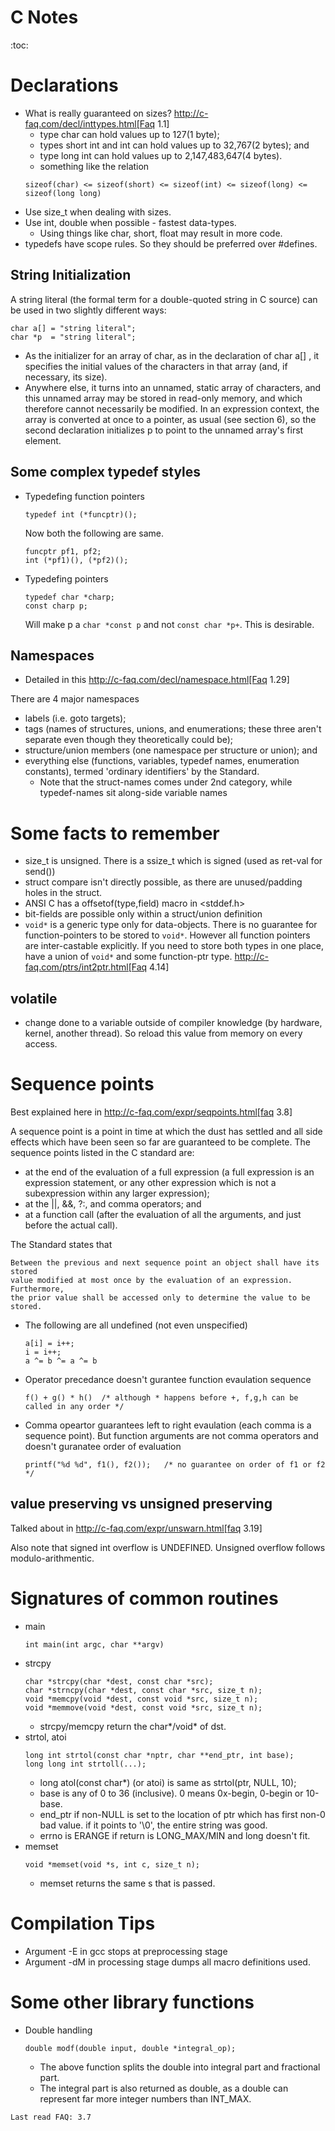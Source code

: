 # C Notes

:toc:

# Declarations

* What is really guaranteed on sizes? http://c-faq.com/decl/inttypes.html[Faq 1.1]
    * type char can hold values up to 127(1 byte);
    * types short int and int can hold values up to 32,767(2 bytes); and
    * type long int can hold values up to 2,147,483,647(4 bytes).
    * something like the relation
    ```
    sizeof(char) <= sizeof(short) <= sizeof(int) <= sizeof(long) <= sizeof(long long)
    ```
* Use size_t when dealing with sizes.
* Use int, double when possible - fastest data-types.
    * Using things like char, short, float may result in more code.
* typedefs have scope rules. So they should be preferred over #defines.

## String Initialization
A string literal (the formal term for a double-quoted string in C source) can
be used in two slightly different ways:

```
char a[] = "string literal";
char *p  = "string literal";
```

* As the initializer for an array of char, as in the declaration of char a[] ,
  it specifies the initial values of the characters in that array (and, if
  necessary, its size).
* Anywhere else, it turns into an unnamed, static array of characters, and this
  unnamed array may be stored in read-only memory, and which therefore cannot
  necessarily be modified. In an expression context, the array is converted at
  once to a pointer, as usual (see section 6), so the second declaration
  initializes p to point to the unnamed array's first element.


## Some complex typedef styles

* Typedefing function pointers
    ```
    typedef int (*funcptr)();
    ```
    Now both the following are same.
    ```
    funcptr pf1, pf2;
    int (*pf1)(), (*pf2)();
    ```
* Typedefing pointers
    ```
    typedef char *charp;
    const charp p;
    ```
    Will make p a `char *const p` and not `const char *p+`. This is desirable.

## Namespaces

* Detailed in this http://c-faq.com/decl/namespace.html[Faq 1.29]

There are 4 major namespaces

* labels (i.e. goto targets);
* tags (names of structures, unions, and enumerations; these three aren't separate even though they theoretically could be);
* structure/union members (one namespace per structure or union); and
* everything else (functions, variables, typedef names, enumeration constants), termed 'ordinary identifiers' by the Standard.
    * Note that the struct-names comes under 2nd category, while typedef-names sit along-side variable names

# Some facts to remember

* size_t is unsigned. There is a ssize_t which is signed (used as ret-val for send())
* struct compare isn't directly possible, as there are unused/padding holes in the struct.
* ANSI C has a offsetof(type,field) macro in <stddef.h>
* bit-fields are possible only within a struct/union definition
* `void*` is a generic type only for data-objects. There is no guarantee for
  function-pointers to be stored to `void*`. However all function pointers are
  inter-castable explicitly. If you need to store both types in one place, have
  a union of `void*` and some function-ptr type.
  http://c-faq.com/ptrs/int2ptr.html[Faq 4.14]

## volatile

* change done to a variable outside of compiler knowledge (by hardware, kernel, another thread).
  So reload this value from memory on every access.

# Sequence points

Best explained here in http://c-faq.com/expr/seqpoints.html[faq 3.8]

A sequence point is a point in time at which the dust has settled and all side
effects which have been seen so far are guaranteed to be complete. The sequence
points listed in the C standard are:

* at the end of the evaluation of a full expression (a full expression is an
  expression statement, or any other expression which is not a
  subexpression within any larger expression);
* at the ||, &&, ?:, and comma operators; and
* at a function call (after the evaluation of all the arguments, and just before the actual call).

The Standard states that

```
Between the previous and next sequence point an object shall have its stored
value modified at most once by the evaluation of an expression. Furthermore,
the prior value shall be accessed only to determine the value to be
stored.
```

* The following are all undefined (not even unspecified)
    ```
    a[i] = i++;
    i = i++;
    a ^= b ^= a ^= b
    ```
* Operator precedance doesn't gurantee function evaulation sequence
    ```
    f() + g() * h()  /* although * happens before +, f,g,h can be called in any order */
    ```
* Comma opeartor guarantees left to right evaulation (each comma is a sequence point). But function arguments
  are not comma operators and doesn't guranatee order of evaluation
    ```
    printf("%d %d", f1(), f2());   /* no guarantee on order of f1 or f2 */
    ```

## value preserving vs unsigned preserving

Talked about in http://c-faq.com/expr/unswarn.html[faq 3.19]

Also note that signed int overflow is UNDEFINED. Unsigned overflow follows modulo-arithmentic.

# Signatures of common routines

* main
    ```
    int main(int argc, char **argv)
    ```
* strcpy
    ```
    char *strcpy(char *dest, const char *src);
    char *strncpy(char *dest, const char *src, size_t n);
    void *memcpy(void *dest, const void *src, size_t n);
    void *memmove(void *dest, const void *src, size_t n);
    ```
    * strcpy/memcpy return the char*/void* of dst.
* strtol, atoi
    ```
    long int strtol(const char *nptr, char **end_ptr, int base);
    long long int strtoll(...);
    ```
    * long atol(const char*) (or atoi) is same as strtol(ptr, NULL, 10);
    * base is any of 0 to 36 (inclusive). 0 means 0x-begin, 0-begin or 10-base.
    * end_ptr if non-NULL is set to the location of ptr which has first non-0 bad value. if it points to '\0', the entire string was good.
    * errno is ERANGE if return is LONG_MAX/MIN and long doesn't fit.
* memset
    ```
    void *memset(void *s, int c, size_t n);
    ```
    * memset returns the same s that is passed.


# Compilation Tips

* Argument -E in gcc stops at preprocessing stage
* Argument -dM in processing stage dumps all macro definitions used.

# Some other library functions

* Double handling
    ```
    double modf(double input, double *integral_op);
    ```
    * The above function splits the double into integral part and fractional part.
    * The integral part is also returned as double, as a double can represent far more integer numbers than INT_MAX.

```
Last read FAQ: 3.7
```


